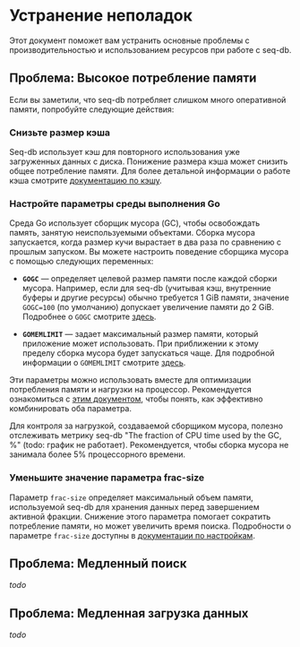 # Устранение неполадок

Этот документ поможет вам устранить основные проблемы с производительностью и использованием ресурсов при работе с
seq-db.

## Проблема: Высокое потребление памяти

Если вы заметили, что seq-db потребляет слишком много оперативной памяти, попробуйте следующие действия:

### Снизьте размер кэша

Seq-db использует кэш для повторного использования уже загруженных данных с диска. Понижение размера кэша может снизить
общее потребление памяти. Для более детальной информации о работе кэша смотрите [документацию по кэшу](internal/cache.md).

### Настройте параметры среды выполнения Go

Среда Go использует сборщик мусора (GC), чтобы освобождать память, занятую неиспользуемыми объектами. Сборка мусора
запускается, когда размер кучи вырастает в два раза по сравнению с прошлым запуском. Вы можете настроить поведение
сборщика мусора с помощью следующих переменных:

* **`GOGC`** — определяет целевой размер памяти после каждой сборки мусора.
  Например, если для seq-db (учитывая кэш, внутренние буферы и другие ресурсы) обычно требуется 1 GiB памяти,
  значение `GOGC=100` (по умолчанию) допускает увеличение памяти до 2 GiB.
  Подробнее о `GOGC` смотрите [здесь](https://tip.golang.org/doc/gc-guide#GOGC).

* **`GOMEMLIMIT`** — задает максимальный размер памяти, который приложение может использовать. При приближении к этому
  пределу сборка мусора будет запускаться чаще.
  Для подробной информации о `GOMEMLIMIT` смотрите [здесь](https://tip.golang.org/doc/gc-guide#Memory_limit).

Эти параметры можно использовать вместе для оптимизации потребления памяти и нагрузки на процессор. Рекомендуется
ознакомиться с [этим документом](https://tip.golang.org/doc/gc-guide#Memory_limit), чтобы понять, как эффективно
комбинировать оба параметра.

Для контроля за нагрузкой, создаваемой сборщиком мусора, полезно отслеживать метрику seq-db "The fraction of CPU time
used by the GC, %" (todo: график не работает). Рекомендуется, чтобы сборка мусора не
занимала более 5% процессорного времени.

### Уменьшите значение параметра frac-size

Параметр `frac-size` определяет максимальный объем памяти, используемой seq-db для хранения данных перед завершением
активной фракции. Снижение этого параметра помогает сократить потребление памяти, но может увеличить время поиска.
Подробности о параметре `frac-size` доступны в [документации по настройкам](02-flags.md#data-configuration-flags).

## Проблема: Медленный поиск

*todo*

## Проблема: Медленная загрузка данных

*todo*
